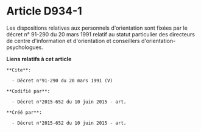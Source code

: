 # Article D934-1

Les dispositions relatives aux personnels d'orientation sont fixées par le décret n° 91-290 du 20 mars 1991 relatif au statut
particulier des directeurs de centre d'information et d'orientation et conseillers d'orientation-psychologues.

**Liens relatifs à cet article**

	**Cite**:

	  - Décret n°91-290 du 20 mars 1991 (V)

	**Codifié par**:

	  - Décret n°2015-652 du 10 juin 2015 - art.

	**Créé par**:

	  - Décret n°2015-652 du 10 juin 2015 - art.
